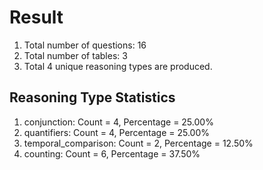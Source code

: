 # Result<br/>
1. Total number of questions: 16<br/>
2. Total number of tables: 3<br/>
3. Total 4 unique reasoning types are produced.<br/>
## **Reasoning Type Statistics**<br/>
1. conjunction: Count = 4, Percentage = 25.00%<br/>
2. quantifiers: Count = 4, Percentage = 25.00%<br/>
3. temporal_comparison: Count = 2, Percentage = 12.50%<br/>
4. counting: Count = 6, Percentage = 37.50%<br/>
